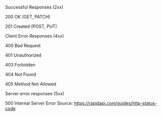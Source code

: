 Successful Responses (2xx)

200 OK (GET, PATCH)

201 Created (POST, PUT)

Client Error Responses (4xx)

400 Bad Request

401 Unauthorized

403 Forbidden

404 Not Found

405 Method Not Allowed

Server error responses (5xx)

500 Internal Server Error
Source: https://rapidapi.com/guides/http-status-code